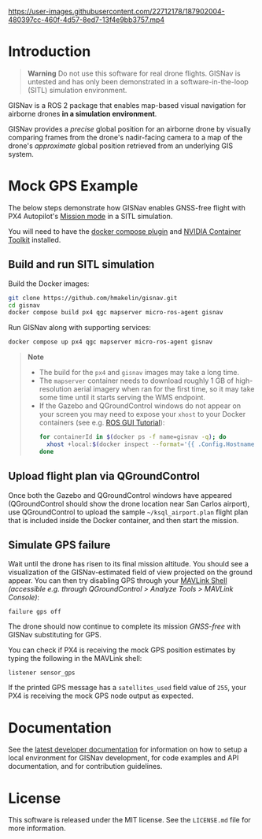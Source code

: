 https://user-images.githubusercontent.com/22712178/187902004-480397cc-460f-4d57-8ed7-13f4e9bb3757.mp4

# Introduction

> **Warning** Do not use this software for real drone flights. GISNav is untested and has only been demonstrated
> in a software-in-the-loop (SITL) simulation environment.

GISNav is a ROS 2 package that enables map-based visual navigation for airborne drones **in a simulation environment**.

GISNav provides a *precise* global position for an airborne drone by visually comparing frames from the drone's 
nadir-facing camera to a map of the drone's *approximate* global position retrieved from an underlying GIS system.

# Mock GPS Example

The below steps demonstrate how GISNav enables GNSS-free flight with PX4 Autopilot's [Mission mode][1] in a SITL 
simulation.

You will need to have the [docker compose plugin][2] and [NVIDIA Container Toolkit][3] installed.

[1]: https://docs.px4.io/v1.12/en/flight_modes/mission.html
[2]: https://docs.docker.com/compose/install/linux/
[3]: https://docs.nvidia.com/datacenter/cloud-native/container-toolkit/install-guide.html

## Build and run SITL simulation

Build the Docker images:
```bash
git clone https://github.com/hmakelin/gisnav.git
cd gisnav
docker compose build px4 qgc mapserver micro-ros-agent gisnav
```

Run GISNav along with supporting services:
```bash
docker compose up px4 qgc mapserver micro-ros-agent gisnav 
```

> **Note**
> * The build for the `px4` and `gisnav` images may take a long time.
> * The `mapserver` container needs to download roughly 1 GB of high-resolution aerial imagery when ran for the first 
>   time, so it may take some time until it starts serving the WMS endpoint.
> * If the Gazebo and QGroundControl windows do not appear on your screen you may need to expose your ``xhost`` to your 
>   Docker containers (see e.g. [ROS GUI Tutorial][4]):
>   ```bash
>   for containerId in $(docker ps -f name=gisnav -q); do
>     xhost +local:$(docker inspect --format='{{ .Config.Hostname }}' $containerId)
>   done
>   ```

[4]: http://wiki.ros.org/docker/Tutorials/GUI

## Upload flight plan via QGroundControl

Once both the Gazebo and QGroundControl windows have appeared (QGroundControl should show the drone location near San 
Carlos airport), use QGroundControl to upload the sample `~/ksql_airport.plan` flight plan that is included inside the 
Docker container, and then start the mission.

## Simulate GPS failure

Wait until the drone has risen to its final mission altitude. You should see a visualization of the GISNav-estimated 
field of view projected on the ground appear. You can then try disabling GPS through your [MAVLink Shell][5] 
*(accessible e.g. through QGroundControl > Analyze Tools > MAVLink Console)*:

```
failure gps off
```

The drone should now continue to complete its mission *GNSS-free* with GISNav substituting for GPS.

You can check if PX4 is receiving the mock GPS position estimates by typing the following in the MAVLink shell:

```
listener sensor_gps
```

If the printed GPS message has a `satellites_used` field value of `255`, your PX4 is receiving the mock GPS node output 
as expected.

[5]: https://docs.px4.io/main/en/debug/mavlink_shell.html#qgroundcontrol

# Documentation

See the [latest developer documentation][6] for information on how to setup a local environment for GISNav development, 
for code examples and API documentation, and for contribution guidelines.

[6]: https://hmakelin.github.io/gisnav

# License

This software is released under the MIT license. See the `LICENSE.md` file for more information.
